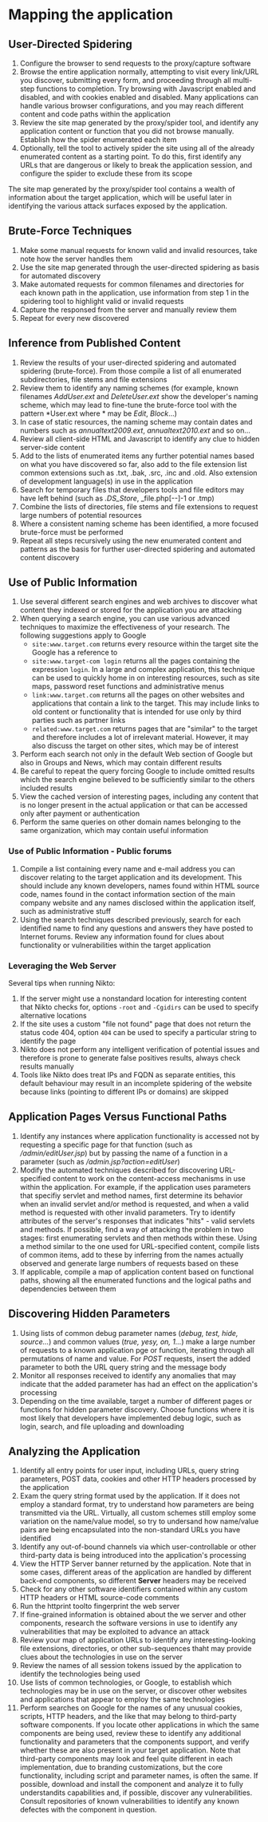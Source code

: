 # Mapping the application

## User-Directed Spidering

1. Configure the browser to send requests to the proxy/capture software
2. Browse the entire application normally, attempting to visit every link/URL you discover, submitting every form, and proceeding through all multi-step functions to completion. Try browsing with Javascript enabled and disabled, and with cookies enabled and disabled. Many applications can handle various browser configurations, and you may reach different content and code paths within the application
3. Review the site map generated by the proxy/spider tool, and identify any application content or function that you did not browse manually. Establish how the spider enumerated each item
4. Optionally, tell the tool to actively spider the site using all of the already enumerated content as a starting point. To do this, first identify any URLs that are dangerous or likely to break the application session, and configure the spider to exclude these from its scope

The site map generated by the proxy/spider tool contains a wealth of information about the target application, which will be useful later in identifying the various attack surfaces exposed by the application.

## Brute-Force Techniques

1. Make some manual requests for known valid and invalid resources, take note how the server handles them
2. Use the site map generated through the user-directed spidering as basis for automated discovery
3. Make automated requests for common filenames and directories for each known path in the application, use information from step 1 in the spidering tool to highlight valid or invalid requests
4. Capture the responsed from the server and manually review them
5. Repeat for every new discovered

## Inference from Published Content

1. Review the results of your user-directed spidering and automated spidering (brute-force). From those compile a list of all enumerated subdirectories, file stems and file extensions
2. Review them to identify any naming schemes (for example, known filenames _AddUser.ext_ and _DeleteUser.ext_ show the developer's naming scheme, which may lead to fine-tune the brute-force tool with the pattern *User.ext where * may be _Edit_, _Block_...)
3. In case of static resources, the naming scheme may contain dates and numbers such as _annualtext2009.ext_, _annualtext2010.ext_ and so on...
4.  Review all client-side HTML and Javascript to identify any clue to hidden server-side content
5. Add to the lists of enumerated items any further potential names based on what you have discovered so far, also add to the file extension list common extensions such as .txt, .bak, .src, .inc and .old. Also extension of development language(s) in use in the application
6. Search for temporary files that developers tools and file editors may have left behind (such as _.DS\_Store_, _file.php[--]-1 or .tmp)
7. Combine the lists of directories, file stems and file extensions to request large numbers of potential resources
8. Where a consistent naming scheme has been identified, a more focused brute-force must be performed
9. Repeat all steps recursively using the new enumerated content and patterns as the basis for further user-directed spidering and automated content discovery

## Use of Public Information

1. Use several different search engines and web archives to discover what content they indexed or stored for the application you are attacking
2. When querying a search engine, you can use various advanced techniques to maximize the effectiveness of your research. The following suggestions apply to Google
    - `site:www.target.com` returns every resource within the target site the Google has a reference to
    - `site:www.target-com login` returns all the pages containing the expression `login`. In a large and complex application, this technique can be used to quickly home in on interesting resources, such as site maps, password reset functions and administrative menus
    - `link:www.target.com` returns all the pages on other websites and applications that contain a link to the target. This may include links to old content or functionality that is intended for use only by third parties such as partner links
    - `related:www.target.com` returns pages that are "similar" to the target and therefore includes a lot of irrelevant material. However, it may also discuss the target on other sites, which may be of interest
3. Perform each search not only in the default Web section of Google but also in Groups and News, which may contain different results
4. Be careful to repeat the query forcing Google to include omitted results which the search engine believed to be sufficiently similar to the others included results
5. View the cached version of interesting pages, including any content that is no longer present in the actual application or that can be accessed only after payment or authentication
6. Perform the same queries on other domain names belonging to the same organization, which may contain useful information

### Use of Public Information - Public forums

1. Compile a list containing every name and e-mail address you can discover relating to the target application and its development. This should include any known developers, names found within HTML source code, names found in the contact information section of the main company website and any names disclosed within the application itself, such as administrative stuff
2. Using the search techniques described previously, search for each identified name to find any questions and answers they have posted to Internet forums. Review any information found for clues about functionality or vulnerabilities within the target application

### Leveraging the Web Server

Several tips when running Nikto:

1. If the server might use a nonstandard location for interesting content that Nikto checks for, options `-root` and `-Cgidirs` can be used to specify alternative locations
2. If the site uses a custom "file not found" page that does not return the status code 404, option `404` can be used to specify a particular string to identify the page
3. Nikto does not perform any intelligent verification of potential issues and therefore is prone to generate false positives results, always check results manually
4. Tools like Nikto does treat IPs and FQDN as separate entities, this default behaviour may result in an incomplete spidering of the website because links (pointing to different IPs or domains) are skipped

## Application Pages Versus Functional Paths

1. Identify any instances where application functionality is accessed not by requesting a specific page for that function (such as _/admin/editUser.jsp_) but by passing the name of a function in a parameter (such as _/admin.jsp?action=editUser_)  
2. Modify the automated techniques described for discovering URL-specified content to work on the content-access mechanisms in use within the application. For example, if the application uses parameters that specifiy servlet and method names, first determine its behavior when an invalid servlet and/or method is requested, and when a valid method is requested with other invalid parameters. Try to identify attributes of the server's responses that indicates "hits" - valid servlets and methods. If possible, find a way of attacking the problem in two stages: first enumerating servlets and then methods within these. Using a method similar to the one used for URL-specified content, compile lists of common items, add to these by inferring from the names actually observed and generate large numbers of requests based on these
3. If applicable, compile a map of application content based on functional paths, showing all the enumerated functions and the logical paths and dependencies between them

## Discovering Hidden Parameters

1. Using lists of common debug parameter names (_debug, test, hide, source..._) and common values (_true, yesy, on, 1..._) make a large number of requests to a known application pge or function, iterating through all permutations of name and value. For _POST_ requests, insert the added parameter to both the URL query string and the message body
2. Monitor all responses received to identify any anomalies that may indicate that the added parameter has had an effect on the application's processing
3. Depending on the time available, target a number of different pages or functions for hidden parameter discovery. Choose functions where it is most likely that developers have implemented debug logic, such as login, search, and file uploading and downloading


## Analyzing the Application

1. Identify all entry points for user input, including URLs, query string parameters, POST data, cookies and other HTTP headers processed by the application
2. Exam the query string format used by the application. If it does not employ a standard format, try to understand how parameters are being transmitted via the URL. Virtually, all custom schemes still employ some variation on the name/value model, so try to undersand how name/value pairs are being encapsulated into the non-standard URLs you have identified
3. Identify any out-of-bound channels via which user-controllable or other third-party data is being introduced into the application's processing
4. View the HTTP Server banner returned by the application. Note that in some cases, different areas of the application are handled by different back-end components, so different **Server** headers may be received
5. Check for any other software identifiers contained within any custom HTTP headers or HTML source-code comments
6. Run the httprint toolto fingerprint the web server
7. If fine-grained information is obtained about the we server and other components, research the software versions in use to identify any vulnerabilities that may be exploited to advance an attack
8. Review your map of application URLs to identify any interesting-looking file extensions, directories, or other sub-sequences thaht may provide clues about the technologies in use on the server
9. Review the names of all session tokens issued by the application to identify the technologies being used
10. Use lists of common technologies, or Google, to establish which technologies may be in use on the server, or discover other websites and applications that appear to employ the same technologies
11. Perform searches on Google for the names of any unusual cookies, scripts, HTTP headers, and the like that may belong to third-party software components. If you locate other applications in which the same components are being used, review these to identify any additional functionality and parameters that the components support, and verify whether these are also present in your target application. Note that third-party components may look and feel quite different in each implementation, due to branding customizations, but the core functionality, including script and parameter names, is often the same. If possible, download and install the component and analyze it to fully understandits capabilities and, if possible, discover any vulnerabilities. Consult repositories of known vulnerabilities to identify any known defectes with the component in question.  

